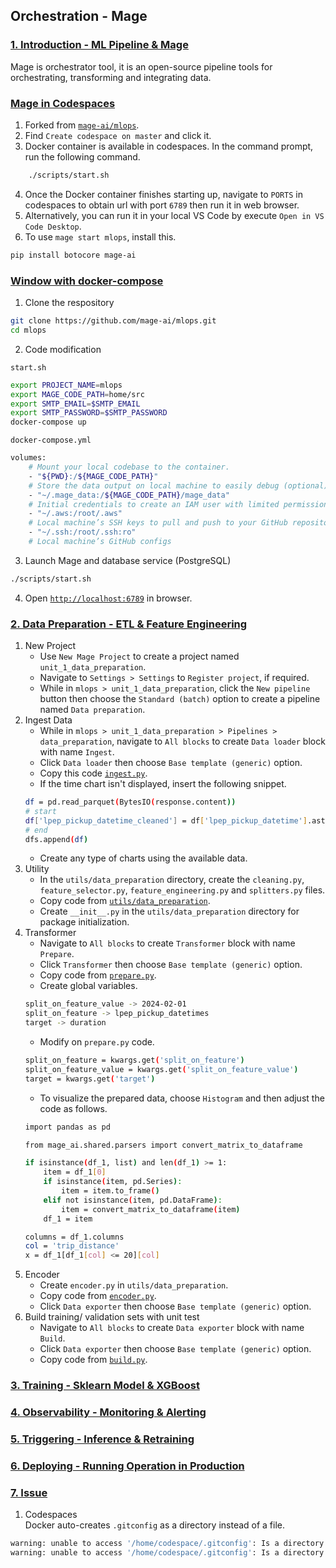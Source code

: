 
## Orchestration - Mage

### <ins>1. Introduction - ML Pipeline & Mage</ins>
Mage is orchestrator tool, it is an open-source pipeline tools for orchestrating, transforming and integrating data.

### <ins>Mage in Codespaces</ins>
1. Forked from [`mage-ai/mlops`](https://github.com/mage-ai/mlops).
2. Find `Create codespace on master` and click it.
3. Docker container is available in codespaces. In the command prompt, run the following command.
```bash
    ./scripts/start.sh
```
4. Once the Docker container finishes starting up, navigate to `PORTS` in codespaces to obtain url with port `6789` then run it in web browser.
5. Alternatively, you can run it in your local VS Code by execute `Open in VS Code Desktop`.
6. To use `mage start mlops`, install this.
```bash
pip install botocore mage-ai
```

### <ins>Window with docker-compose</ins>
1. Clone the respository
```bash
git clone https://github.com/mage-ai/mlops.git
cd mlops
```
2. Code modification

`start.sh`
```bash
export PROJECT_NAME=mlops
export MAGE_CODE_PATH=home/src
export SMTP_EMAIL=$SMTP_EMAIL
export SMTP_PASSWORD=$SMTP_PASSWORD
docker-compose up
```

`docker-compose.yml`
```bash
volumes:
    # Mount your local codebase to the container.
    - "${PWD}:/${MAGE_CODE_PATH}"
    # Store the data output on local machine to easily debug (optional).
    - "~/.mage_data:/${MAGE_CODE_PATH}/mage_data"
    # Initial credentials to create an IAM user with limited permissions for deployment.
    - "~/.aws:/root/.aws"
    # Local machine’s SSH keys to pull and push to your GitHub repository.
    - "~/.ssh:/root/.ssh:ro"
    # Local machine’s GitHub configs
```

3. Launch Mage and database service (PostgreSQL)
```bash
./scripts/start.sh
```

4. Open [`http://localhost:6789`](http://localhost:6789) in browser.

### <ins>2. Data Preparation -  ETL & Feature Engineering</ins>
1. New Project
    - Use `New Mage Project` to create a project named `unit_1_data_preparation`.
    - Navigate to `Settings > Settings` to `Register project`, if required.
    - While in `mlops > unit_1_data_preparation`, click the `New pipeline` button then choose the `Standard (batch)` option to create a pipeline named `Data preparation`.
2. Ingest Data
    - While in `mlops > unit_1_data_preparation > Pipelines > data_preparation`, navigate to `All blocks` to create `Data loader` block with name `Ingest`.
    - Click `Data loader` then choose `Base template (generic)` option.
    - Copy this code [`ingest.py`](https://github.com/mage-ai/mlops/blob/master/mlops/unit_3_observability/data_loaders/ingest.py).
    - If the time chart isn't displayed, insert the following snippet.
    ```bash
    df = pd.read_parquet(BytesIO(response.content))
    # start
    df['lpep_pickup_datetime_cleaned'] = df['lpep_pickup_datetime'].astype(np.int64) // 10 ** 9
    # end
    dfs.append(df)
    ```
    - Create any type of charts using the available data.
3. Utility
    - In the `utils/data_preparation` directory, create the `cleaning.py`, `feature_selector.py`, `feature_engineering.py` and `splitters.py` files.
    - Copy code from [`utils/data_preparation`](https://github.com/mage-ai/mlops/tree/master/mlops/utils/data_preparation).
    - Create `__init__.py` in the `utils/data_preparation` directory for package initialization.
4. Transformer
    - Navigate to `All blocks` to create `Transformer` block with name `Prepare`.
    - Click `Transformer` then choose `Base template (generic)` option.
    - Copy code from [`prepare.py`](https://github.com/mage-ai/mlops/blob/master/mlops/unit_3_observability/transformers/prepare.py).
    - Create global variables.
    ```bash
    split_on_feature_value -> 2024-02-01
    split_on_feature -> lpep_pickup_datetimes
    target -> duration
    ```
    - Modify on `prepare.py` code.
    ```bash
    split_on_feature = kwargs.get('split_on_feature')
    split_on_feature_value = kwargs.get('split_on_feature_value')
    target = kwargs.get('target')
    ```
    - To visualize the prepared data, choose `Histogram` and then adjust the code as follows.
    ```bash
    import pandas as pd

    from mage_ai.shared.parsers import convert_matrix_to_dataframe

    if isinstance(df_1, list) and len(df_1) >= 1:
        item = df_1[0]
        if isinstance(item, pd.Series):
            item = item.to_frame()
        elif not isinstance(item, pd.DataFrame):
            item = convert_matrix_to_dataframe(item)
        df_1 = item

    columns = df_1.columns
    col = 'trip_distance'
    x = df_1[df_1[col] <= 20][col]
    ```
5. Encoder
    - Create `encoder.py` in `utils/data_preparation`.
    - Copy code from [`encoder.py`](https://github.com/mage-ai/mlops/blob/master/mlops/utils/data_preparation/encoders.py).
    - Click `Data exporter` then choose `Base template (generic)` option.
6. Build training/ validation sets with unit test
    - Navigate to `All blocks` to create `Data exporter` block with name `Build`.
    - Click `Data exporter` then choose `Base template (generic)` option.
    - Copy code from [`build.py`](https://github.com/mage-ai/mlops/blob/master/mlops/unit_3_observability/data_exporters/build.py).

### <ins>3. Training - Sklearn Model & XGBoost</ins>

### <ins>4. Observability - Monitoring & Alerting</ins>

### <ins>5. Triggering - Inference & Retraining</ins>

### <ins>6. Deploying - Running Operation in Production</ins>

### <ins>7. Issue</ins>
1. Codespaces
<br>Docker auto-creates `.gitconfig` as a directory instead of a file.
```bash
warning: unable to access '/home/codespace/.gitconfig': Is a directory
warning: unable to access '/home/codespace/.gitconfig': Is a directory
```
